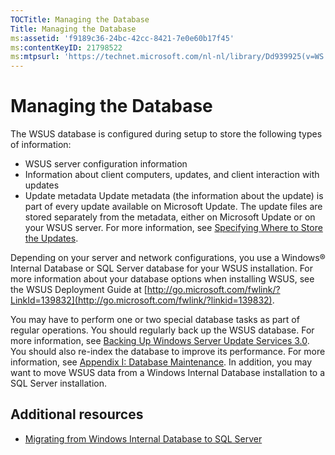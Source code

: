 ```yaml
---
TOCTitle: Managing the Database
Title: Managing the Database
ms:assetid: 'f9189c36-24bc-42cc-8421-7e0e60b17f45'
ms:contentKeyID: 21798522
ms:mtpsurl: 'https://technet.microsoft.com/nl-nl/library/Dd939925(v=WS.10)'
---
```


Managing the Database
=====================

The WSUS database is configured during setup to store the following types of information:

-   WSUS server configuration information
-   Information about client computers, updates, and client interaction with updates
-   Update metadata
    Update metadata (the information about the update) is part of every update available on Microsoft Update. The update files are stored separately from the metadata, either on Microsoft Update or on your WSUS server. For more information, see [Specifying Where to Store the Updates](https://technet.microsoft.com/d91ad718-d826-48ce-8a6b-a8cd984b315a).

Depending on your server and network configurations, you use a Windows® Internal Database or SQL Server database for your WSUS installation. For more information about your database options when installing WSUS, see the WSUS Deployment Guide at [http://go.microsoft.com/fwlink/?LinkId=139832](http://go.microsoft.com/fwlink/?linkid=139832).

You may have to perform one or two special database tasks as part of regular operations. You should regularly back up the WSUS database. For more information, see [Backing Up Windows Server Update Services 3.0](https://technet.microsoft.com/df778948-c8eb-4b09-8db3-94a496340713). You should also re-index the database to improve its performance. For more information, see [Appendix I: Database Maintenance](https://technet.microsoft.com/0077e395-434d-4f60-85a0-ed3091449235). In addition, you may want to move WSUS data from a Windows Internal Database installation to a SQL Server installation.

Additional resources
--------------------

-   [Migrating from Windows Internal Database to SQL Server](https://technet.microsoft.com/d149b9a2-8aca-48f7-8387-bf9ee8383f73)
